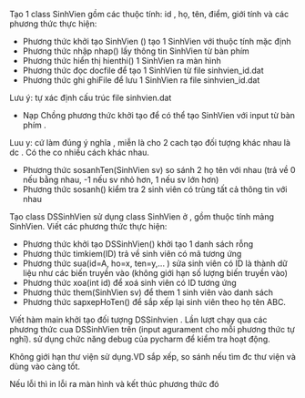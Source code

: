 Tạo 1 class SinhVien gồm các thuộc tính: id , họ, tên, điểm, giới tính và
các phương thức thực hiện:
* Phương thức khởi tạo SinhVien () tạo 1 SinhVien với thuộc tính mặc định
* Phương thức nhập nhap() lấy thông tin SinhVien từ bàn phím
* Phương thức hiển thị hienthi() 1 SinhVien ra màn hình
* Phương thức đọc docfile để tạo 1 SinhVien từ file sinhvien_id.dat
* Phương thức ghi ghiFile để lưu 1 SinhVien ra file sinhvien_id.dat

Lưu ý: tự xác định cấu trúc file sinhvien.dat
* Nạp Chồng phương thức khởi tạo để có thể tạo SinhVien với input từ bàn phím . 

Luu y: cứ làm đúng ý nghĩa , miễn là cho 2 cach tạo đối tượng khác nhau là dc . Có the co nhiều cách khác nhau.
* Phương thức sosanhTen(SinhVien sv) so sánh 2 họ tên với nhau (trả về 0 nếu
bằng nhau, -1 nếu sv nhỏ hơn, 1 nếu sv lớn hơn)
* Phương thức sosanh() kiểm tra 2 sinh viên có trùng tất cả thông tin với nhau

Tạo class DSSinhVien sử dụng class SinhVien ở , gồm  thuộc tính mảng SinhVien. Viết các phương thức thực hiện:
* Phương thức khởi tạo DSSinhVien() khởi tạo 1 danh sách rỗng
* Phương thức timkiem(ID) trả về sinh viên có mã tương ứng
* Phương thức sua(id=A, ho=x, ten=y,...  ) sửa sinh viên có ID là thành dữ liệu như các biến truyền vào (không giới hạn số lượng biến truyền vào)
* Phương thức xoa(int id) để xoá sinh viên có ID tương ứng
* Phương thức them(SinhVien sv) để them 1 sinh viên vào danh sách
* Phương thức sapxepHoTen() để sắp xếp lại sinh viên theo họ tên ABC.

Viết hàm main khởi tạo đối tượng DSSinhvien . Lần lượt chạy qua các phương thức cua DSSinhVien trên (input agurament cho mỗi phương thức tự nghĩ). sử dụng chức năng debug của pycharm để kiểm tra hoạt động.

Không giới hạn thư viện sử dụng.VD sắp xếp, so sánh nếu tìm đc thư viện và dùng vào càng tốt.

Nếu lỗi thì in lỗi ra màn hình và kết thúc phương thức đó
